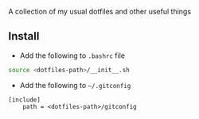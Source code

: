 
A collection of my usual dotfiles and other useful things

## Install

* Add the following to `.bashrc` file

```bash
source <dotfiles-path>/__init__.sh
```

* Add the following to `~/.gitconfig`

```
[include]
    path = <dotfiles-path>/gitconfig
```
